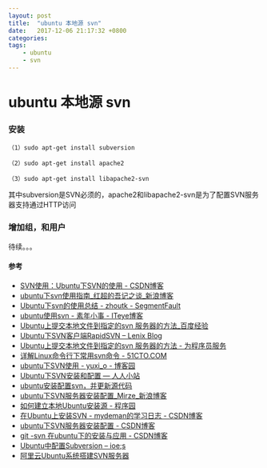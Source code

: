 ```yaml
---
layout: post
title:  "ubuntu 本地源 svn"
date:   2017-12-06 21:17:32 +0800
categories:  
tags: 
    - ubuntu 
    - svn   
---
```


# ubuntu 本地源 svn #

### 安装 ###

	（1）sudo apt-get install subversion
	
	（2）sudo apt-get install apache2
	
	（3）sudo apt-get install libapache2-svn

其中subversion是SVN必须的，apache2和libapache2-svn是为了配置SVN服务器支持通过HTTP访问

### 增加组，和用户 ###

待续。。。


#### 参考 ####

* [SVN使用：Ubuntu下SVN的使用 - CSDN博客](http://blog.csdn.net/netwalk/article/details/14043657)
* [ubuntu下svn使用指南_红超的吾记之谈_新浪博客](http://blog.sina.com.cn/s/blog_4c451e0e0100dhbl.html)
* [Ubuntu下svn的使用总结 - zhoutk - SegmentFault](https://segmentfault.com/a/1190000000596975)
* [ubuntu使用svn - 素年小事 - ITeye博客](http://lee2013.iteye.com/blog/1058047)
* [Ubuntu上提交本地文件到指定的svn 服务器的方法_百度经验](https://jingyan.baidu.com/article/0320e2c1ea2b691b86507b42.html)
* [Ubuntu下SVN客户端RapidSVN – Lenix Blog](http://blog.p2hp.com/archives/4106) 
* [Ubuntu上提交本地文件到指定的svn 服务器的方法 - 为程序员服务](http://ju.outofmemory.cn/entry/242795)
* [详解Linux命令行下常用svn命令 - 51CTO.COM](http://os.51cto.com/art/200908/143157_all.htm)
* [ubuntu下SVN使用 - yuxi_o - 博客园](http://www.cnblogs.com/embedded-linux/p/5411427.html)
* [Ubuntu下SVN安装和配置 — 人人小站](http://zhan.renren.com/itbegin?gid=3602888498033631485&checked=true)
* [ubuntu安装配置svn，并更新源代码](http://zhengdl126.iteye.com/blog/431910)
* [ubuntu下SVN服务器安装配置_Mirze_新浪博客](http://blog.sina.com.cn/s/blog_3eba8f1c0100dqk1.html)
* [如何建立本地Ubuntu安装源 - 程序园](http://www.voidcn.com/article/p-aolvwahr-vz.html)
* [在Ubuntu上安装SVN - mydeman的学习日志 - CSDN博客](http://blog.csdn.net/mydeman/article/details/3593496)
* [ubuntu下SVN服务器安装配置 - CSDN博客](http://blog.csdn.net/jeffreyst_zb/article/details/8844823)
* [git -svn 在ubuntu下的安装与应用 - CSDN博客](http://blog.csdn.net/yangzhongxuan/article/details/7056833)
* [Ubuntu中配置Subversion – ioe;s](https://blog.i-so.org/subversion-on-ubuntu.html)
* [阿里云Ubuntu系统搭建SVN服务器](http://blog.devzeng.com/blog/aliyun-ubuntu-svn-server.html)
